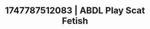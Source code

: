 ---
categories:
- Intimate rebellion
- Sensory play
- Teacher fantasy
- Authentic sex
- Cyberpunk intimacy
image: /assets/images/1747787512083.jpg
layout: post
seo:
  description: Featured content with sensual ABDL Play, Scat Fetish. HD images available.
  keywords: ABDL Play, Scat Fetish
  og_image: /assets/images/1747787512083.jpg
  schema_type: VisualArtwork
tags:
- '#1747787512083'
- Scat Fetish
- ABDL Play
title: 1747787512083 | ABDL Play Scat Fetish
---